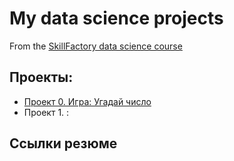 # My data science projects
From the [SkillFactory data science course](https://skillfactory.ru/data-scientist-pro)

## Проекты:

* [Проект 0. Игра: Угадай число](https://github.com/Yul-Art/SF-DS1/tree/main/Project_0)
* Проект 1. :

## Ссылки резюме

